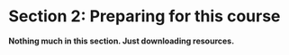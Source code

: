 # Section 2: Preparing for this course

**Nothing much in this section. Just downloading resources.**
